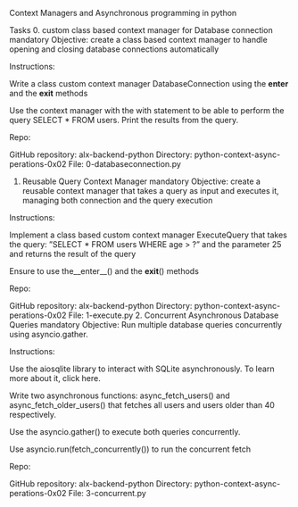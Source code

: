 Context Managers and Asynchronous programming in python

Tasks
0. custom class based context manager for Database connection
mandatory
Objective: create a class based context manager to handle opening and closing database connections automatically

Instructions:

Write a class custom context manager DatabaseConnection using the __enter__ and the __exit__ methods

Use the context manager with the with statement to be able to perform the query SELECT * FROM users. Print the results from the query.

Repo:

GitHub repository: alx-backend-python
Directory: python-context-async-perations-0x02
File: 0-databaseconnection.py
1. Reusable Query Context Manager
mandatory
Objective: create a reusable context manager that takes a query as input and executes it, managing both connection and the query execution

Instructions:

Implement a class based custom context manager ExecuteQuery that takes the query: ”SELECT * FROM users WHERE age > ?” and the parameter 25 and returns the result of the query

Ensure to use the__enter__() and the __exit__() methods

Repo:

GitHub repository: alx-backend-python
Directory: python-context-async-perations-0x02
File: 1-execute.py
2. Concurrent Asynchronous Database Queries
mandatory
Objective: Run multiple database queries concurrently using asyncio.gather.

Instructions:

Use the aiosqlite library to interact with SQLite asynchronously. To learn more about it, click here.

Write two asynchronous functions: async_fetch_users() and async_fetch_older_users() that fetches all users and users older than 40 respectively.

Use the asyncio.gather() to execute both queries concurrently.

Use asyncio.run(fetch_concurrently()) to run the concurrent fetch

Repo:

GitHub repository: alx-backend-python
Directory: python-context-async-perations-0x02
File: 3-concurrent.py